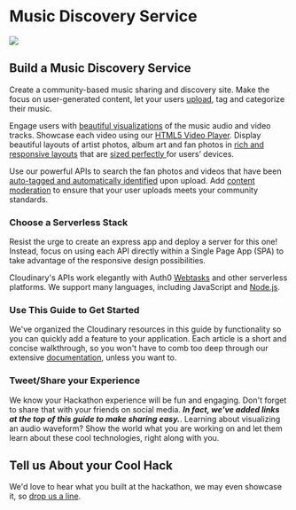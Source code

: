 # Music Discovery Service

![](http://res.cloudinary.com/de-demo/image/upload/c_scale,w_400/v1507657525/hackathon-guide-music-discovery-service.jpg)

## Build a Music Discovery Service

Create a community-based music sharing and discovery site. Make the focus on user-generated content, let your users [upload](../media-management-apis/uploading-media/social-and-cloud-sources.md), tag and categorize their music.

Engage users with [beautiful visualizations](../media-management-apis/visualization/audio-to-waveform-images.md) of the music audio and video tracks. Showcase each video using our [HTML5 Video Player](../media-management-apis/audio-and-video/html5-video-player.md). Display beautiful layouts of artist photos, album art and fan photos in [rich and responsive layouts](../media-management-apis/web-performance/image-optimization-i.md) that are [sized perfectly ](../media-management-apis/web-performance/image-optimization-ii.md)for users’ devices.

Use our powerful APIs to search the fan photos and videos that have been[ auto-tagged and automatically identified](../media-management-apis/ai-tagging-and-recognition/categorizing-images.md) upon upload. Add [content moderation](../media-management-apis/ai-tagging-and-recognition/content-moderation.md) to ensure that your user uploads meets your community standards.

### Choose a Serverless Stack

Resist the urge to create an express app and deploy a server for this one! Instead, focus on using each API directly within a Single Page App \(SPA\) to take advantage of the responsive design possibilities.

Cloudinary's APIs work elegantly with Auth0 [Webtasks](https://webtask.io) and other serverless platforms. We support many languages, including JavaScript and [Node.js](https://cloudinary.com/documentation/node_integration).

### Use This Guide to Get Started

We've organized the Cloudinary resources in this guide by functionality so you can quickly add a feature to your application. Each article is a short and concise walkthrough, so you won't have to comb too deep through our extensive [documentation](https://cloudinary.com/documentation), unless you want to.

### Tweet/Share your Experience

We know your Hackathon experience will be fun and engaging. Don't forget to share that with your friends on social media. _**In fact, we've added links at the top of this guide to make sharing easy.**_. Learning about visualizing an audio waveform? Show the world what you are working on and let them learn about these cool technologies, right along with you.

## Tell us About your Cool Hack

We'd love to hear what you built at the hackathon, we may even showcase it, so [drop us a line](mailto:Dan.Gilmore@cloudinary.com).

